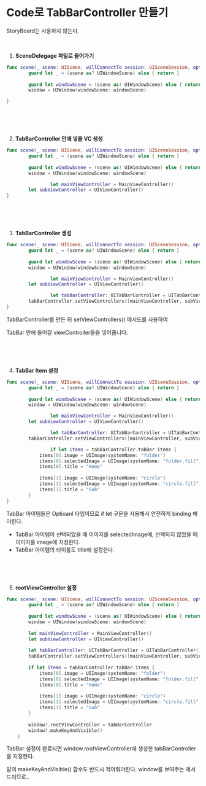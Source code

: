 Code로 TabBarController 만들기
=============================
StoryBoard는 사용하지 않는다.

<br/>

1. **SceneDelegage 파일로 들어가기**

```swift
func scene(_ scene: UIScene, willConnectTo session: UISceneSession, options connectionOptions: UIScene.ConnectionOptions) {
        guard let _ = (scene as? UIWindowScene) else { return }
        
        guard let windowScene = (scene as? UIWindowScene) else { return }
        window = UIWindow(windowScene: windowScene)

}
```

<br/><br/><br/>

2. **TabBarController 안에 넣을 VC 생성**

```swift
func scene(_ scene: UIScene, willConnectTo session: UISceneSession, options connectionOptions: UIScene.ConnectionOptions) {
        guard let _ = (scene as? UIWindowScene) else { return }
        
        guard let windowScene = (scene as? UIWindowScene) else { return }
        window = UIWindow(windowScene: windowScene)

				let mainViewController = MainViewController()
        let subViewController = UIViewController()
}
```

<br/><br/><br/>

3. **TabBarController 생성** 

```swift
func scene(_ scene: UIScene, willConnectTo session: UISceneSession, options connectionOptions: UIScene.ConnectionOptions) {
        guard let _ = (scene as? UIWindowScene) else { return }
        
        guard let windowScene = (scene as? UIWindowScene) else { return }
        window = UIWindow(windowScene: windowScene)

				let mainViewController = MainViewController()
        let subViewController = UIViewController()

				let tabBarController: UITabBarController = UITabBarController()
        tabBarController.setViewControllers([mainViewController, subViewController], animated: true)
}
```

TabBarController를 만든 뒤 setViewControllers() 메서드를 사용하여     

TabBar 안에 들어갈 viewController들을 넣어줍니다.   

<br/><br/><br/>


4. **TabBar Item 설정**

```swift
func scene(_ scene: UIScene, willConnectTo session: UISceneSession, options connectionOptions: UIScene.ConnectionOptions) {
        guard let _ = (scene as? UIWindowScene) else { return }
        
        guard let windowScene = (scene as? UIWindowScene) else { return }
        window = UIWindow(windowScene: windowScene)

				let mainViewController = MainViewController()
        let subViewController = UIViewController()

				let tabBarController: UITabBarController = UITabBarController()
        tabBarController.setViewControllers([mainViewController, subViewController], animated: true)

				if let items = tabBarController.tabBar.items {
            items[0].image = UIImage(systemName: "folder")
            items[0].selectedImage = UIImage(systemName: "folder.fill")
            items[0].title = "Home"
            
            items[1].image = UIImage(systemName: "circle")
            items[1].selectedImage = UIImage(systemName: "circle.fill")
            items[1].title = "Sub"
        }
}
```

TabBar 아이템들은 Optioanl 타입이므로 if let 구문을 사용해서 안전하게 binding 해야한다.

- TabBar 아이템이 선택되었을 때 이미지를 selectedImage에, 선택되지 않았을 때 이미지를 image에 지정한다.
- TabBar 아이템의 타이틀도 title에 설정한다.

<br/><br/><br/>


5. **rootViewController 설정**

```swift
func scene(_ scene: UIScene, willConnectTo session: UISceneSession, options connectionOptions: UIScene.ConnectionOptions) {
        guard let _ = (scene as? UIWindowScene) else { return }
        
        guard let windowScene = (scene as? UIWindowScene) else { return }
        window = UIWindow(windowScene: windowScene)
        
        let mainViewController = MainViewController()
        let subViewController = UIViewController()
        
        let tabBarController: UITabBarController = UITabBarController()
        tabBarController.setViewControllers([mainViewController, subViewController], animated: true)
        
        if let items = tabBarController.tabBar.items {
            items[0].image = UIImage(systemName: "folder")
            items[0].selectedImage = UIImage(systemName: "folder.fill")
            items[0].title = "Home"
            
            items[1].image = UIImage(systemName: "circle")
            items[1].selectedImage = UIImage(systemName: "circle.fill")
            items[1].title = "Sub"
        }
        
        window?.rootViewController = tabBarController
        window?.makeKeyAndVisible()
    }
```

TabBar 설정이 완료되면 window.rootViewController에 생성한 tabBarController를 지정한다.    

밑의 makeKeyAndVisible() 함수도 반드시 적어줘야한다. window를 보여주는 메서드이므로..   
